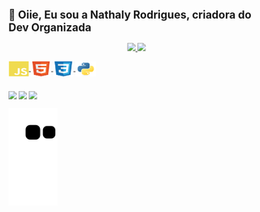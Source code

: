 ## 👋 Oiie, Eu sou a Nathaly Rodrigues, criadora do Dev Organizada

<div align="center">
  <a href="https://www.instagram.com/devorganizada/">
  <img height="180em" src="https://github-readme-stats.vercel.app/api?username=dev-organizada&show_icons=true&theme=dracula&include_all_commits=true&count_private=true"/>
  <img height="180em" src="https://github-readme-stats.vercel.app/api/top-langs/?username=dev-organizada&layout=compact&langs_count=7&theme=dracula"/>
</div>
  
<div style="display: inline_block"><br>
  <img align="center" alt="Naty-Js" height="30" width="40" src="https://raw.githubusercontent.com/devicons/devicon/master/icons/javascript/javascript-plain.svg">
  <img align="center" alt="Naty-HTML" height="30" width="40" src="https://raw.githubusercontent.com/devicons/devicon/master/icons/html5/html5-original.svg">
  <img align="center" alt="Naty-CSS" height="30" width="40" src="https://raw.githubusercontent.com/devicons/devicon/master/icons/css3/css3-original.svg">
  <img align="center" alt="Naty-Python" height="30" width="40" src="https://raw.githubusercontent.com/devicons/devicon/master/icons/python/python-original.svg">
</div>
  
 ##

<div>
  <a href="https://www.youtube.com/channel/UCtBnZMzIiImsglgieFTF6LA" target="_blank"><img src="https://img.shields.io/badge/YouTube-FF0000?style=for-the-badge&logo=youtube&logoColor=white" target="_blank"></a>
  <a href="https://www.instagram.com/devorganizada/" target="_blank"><img src="https://img.shields.io/badge/-Instagram-%23E4405F?style=for-the-badge&logo=instagram&logoColor=white" target="_blank"></a>
  <a href="https://www.linkedin.com/in/nathalyrodrigues" target="_blank"><img src="https://img.shields.io/badge/-LinkedIn-%230077B5?style=for-the-badge&logo=linkedin&logoColor=white" target="_blank"></a> 
</div>
  
  ![Snake animation](https://github.com/dev-organizada/dev-organizada/blob/output/github-contribution-grid-snake.svg)
  
<!---
Dev-Organizada/Dev-Organizada is a ✨ special ✨ repository because its `README.md` (this file) appears on your GitHub profile.
You can click the Preview link to take a look at your changes.
--->
